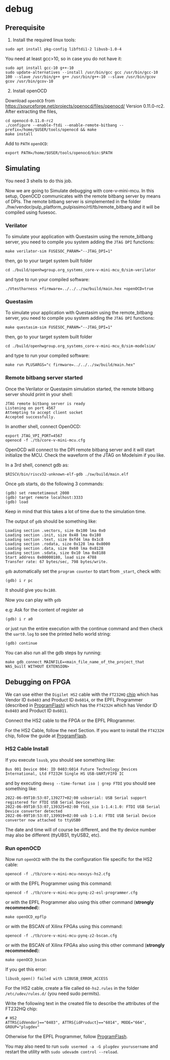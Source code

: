 #  debug

## Prerequisite

1. Install the required linux tools:

```
sudo apt install pkg-config libftdi1-2 libusb-1.0-4
```

You need at least gcc>10, so in case you do not have it:

```
sudo apt install gcc-10 g++-10
sudo update-alternatives --install /usr/bin/gcc gcc /usr/bin/gcc-10 100 --slave /usr/bin/g++ g++ /usr/bin/g++-10 --slave /usr/bin/gcov gcov /usr/bin/gcov-10
```

2. Install openOCD

Download `openOCD` from https://sourceforge.net/projects/openocd/files/openocd/
Version 0.11.0-rc2.
After extracting the files,

```
cd openocd-0.11.0-rc2
./configure --enable-ftdi --enable-remote-bitbang --prefix=/home/$USER/tools/openocd && make
make install
```

Add to `PATH` `openOCD`:

```
export PATH=/home/$USER/tools/openocd/bin:$PATH
```
## Simulating

You need 3 shells to do this job.

Now we are going to Simulate debugging with core-v-mini-mcu.
In this setup, OpenOCD communicates with the remote bitbang server by means of DPIs.
The remote bitbang server is simplemented in the folder ./hw/vendor/pulp_platform_pulpissimo/rtl/tb/remote_bitbang and it will be compiled using fusesoc.

### Verilator

To simulate your application with Questasim using the remote_bitbang server, you need to compile you system adding the `JTAG DPI` functions:

```
make verilator-sim FUSESOC_PARAM="--JTAG_DPI=1"
```

then, go to your target system built folder

```
cd ./build/openhwgroup.org_systems_core-v-mini-mcu_0/sim-verilator
```

and type to run your compiled software:

```
./Vtestharness +firmware=../../../sw/build/main.hex +openOCD=true
```

### Questasim

To simulate your application with Questasim using the remote_bitbang server, you need to compile you system adding the `JTAG DPI` functions:

```
make questasim-sim FUSESOC_PARAM="--JTAG_DPI=1"
```

then, go to your target system built folder

```
cd ./build/openhwgroup.org_systems_core-v-mini-mcu_0/sim-modelsim/
```

and type to run your compiled software:

```
make run PLUSARGS="c firmware=../../../sw/build/main.hex"
```
### Remote bitbang server started

Once the Verilator or Questasim simulation started, the remote bitbang server should print in your shell:

```
JTAG remote bitbang server is ready
Listening on port 4567
Attempting to accept client socket
Accepted successfully.
```

In another shell, connect OpenOCD:

```
export JTAG_VPI_PORT=4567
openocd -f ./tb/core-v-mini-mcu.cfg
```

OpenOCD will connect to the DPI remote bitbang server and it will start initialize the MCU.
Check the waveform of the JTAG on Modelsim if you like.

In a 3rd shell, conenct gdb as:

```
$RISCV/bin/riscv32-unknown-elf-gdb ./sw/build/main.elf
```

Once `gdb` starts, do the following 3 commands:
```
(gdb) set remotetimeout 2000
(gdb) target remote localhost:3333
(gdb) load
```

Keep in mind that this takes a lot of time due to the simulation time.

The output of `gdb` should be something like:

```
Loading section .vectors, size 0x100 lma 0x0
Loading section .init, size 0x48 lma 0x180
Loading section .text, size 0xfd4 lma 0x1c8
Loading section .rodata, size 0x128 lma 0x8000
Loading section .data, size 0x60 lma 0x8128
Loading section .sdata, size 0x10 lma 0x8188
Start address 0x00000180, load size 4788
Transfer rate: 67 bytes/sec, 798 bytes/write.
```

`gdb` automatically set the `program counter` to start from `_start`, check with:

```
(gdb) i r pc
```
It should give you `0x180`.

Now you can play with `gdb`

e.g: Ask for the content of register `a0`

```
(gdb) i r a0
```
or just run the entire execution with the continue command and then check the `uart0.log` to see the printed hello world string:

```
(gdb) continue
```

You can also run all the gdb steps by running:
```
make gdb_connect MAINFILE=<main_file_name_of_the_project_that WAS_built WITHOUT EXTENSION>
```

## Debugging on FPGA

We can use either the `Digilet HS2` cable with the `FT232HQ` [chip](https://www.ftdichip.com/Support/Documents/TechnicalNotes/TN_100_USB_VID-PID_Guidelines.pdf) which has Vendor ID `0x0403` and Product ID `0x6014`, or the EPFL Programmer (described in
[ProgramFlash](./ProgramFlash.md)) which has the `FT4232H` which has Vendor ID `0x0403` and Product ID `0x6011`.

Connect the HS2 cable to the FPGA or the EPFL PRogrammer.

For the HS2 Cable, follow the next Section.
If you want to install the `FT4232H` chip, follow the guide at [ProgramFlash](./ProgramFlash.md).

### HS2 Cable Install


If you execute `lsusb`, you should see something like:

```
Bus 001 Device 004: ID 0403:6014 Future Technology Devices International, Ltd FT232H Single HS USB-UART/FIFO IC
```

and by executing `dmesg --time-format iso | grep FTDI` you should see something like:

```
2022-06-09T10:53:07,139277+02:00 usbserial: USB Serial support registered for FTDI USB Serial Device
2022-06-09T10:53:07,139325+02:00 ftdi_sio 1-1.4:1.0: FTDI USB Serial Device converter detected
2022-06-09T10:53:07,139919+02:00 usb 1-1.4: FTDI USB Serial Device converter now attached to ttyUSB0
```
The date and time will of course be different, and the tty device number may also be different (ttyUBS1, ttyUSB2, etc).


### Run openOCD

Now run `openOCD` with the its the configuration file specific for the HS2 cable:

```
openocd -f ./tb/core-v-mini-mcu-nexsys-hs2.cfg
```

or with the EPFL Programmer using this command:

```
openocd -f ./tb/core-v-mini-mcu-pynq-z2-esl-programmer.cfg
```

or with the EPFL Programmer also using this other command (**strongly recommended**):

```
make openOCD_epflp
```

or with the BSCAN of Xilinx FPGAs  using this command:
```
openocd -f ./tb/core-v-mini-mcu-pynq-z2-bscan.cfg
```

or with the BSCAN of Xilinx FPGAs also using this other command (**strongly recommended**):

```
make openOCD_bscan
```

If you get this error:

```
libusb_open() failed with LIBUSB_ERROR_ACCESS
```

For the HS2 cable, create a file called `60-hs2.rules` in the folder `/etc/udev/rules.d/` (you need sudo permits).

Write the following text in the created file to describe the attributes of the FT232HQ chip:

```
# HS2
ATTRS{idVendor}=="0403", ATTRS{idProduct}=="6014", MODE="664", GROUP="plugdev"
```

Otherwise for the EPFL Programmer, follow [ProgramFlash](./ProgramFlash.md).

You may also need to run `sudo usermod -a -G plugdev yourusername` and restart the utility with `sudo udevadm control --reload`.
